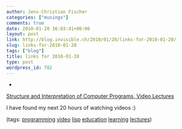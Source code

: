 ```yaml
---
author: Jens-Christian Fischer
categories: ["musings"]
comments: true
date: 2010-01-20 16:03:41+00:00
layout: post
link: http://blog.invisible.ch/2010/01/20/links-for-2010-01-20/
slug: links-for-2010-01-20
tags: ["blog"]
title: links for 2010-01-20
type: post
wordpress_id: 782
---
```


  * 
                

[Structure and Interpretation of Computer Programs, Video Lectures](http://groups.csail.mit.edu/mac/classes/6.001/abelson-sussman-lectures/)


                

I have found my next 20 hours of watching videos :)


                

(tags: [programming](http://delicious.com/jaycee/programming) [video](http://delicious.com/jaycee/video) [lisp](http://delicious.com/jaycee/lisp) [education](http://delicious.com/jaycee/education) [learning](http://delicious.com/jaycee/learning) [lectures](http://delicious.com/jaycee/lectures))


            
